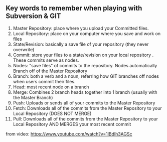 Key words to remember when playing with Subversion & GIT
------------------------------------------------------------------------------
1. Master Repository: place where you upload your Committed files.
2. Local Repository: place on your computer where you save and work on files
3. State/Revision: basically a save file of your repository (they never overwrite)
4. Commit: store your files to a state/revision on your local repository . These commits serve as nodes. 
5. Nodes: "save files" of commits to the repository. Nodes automatically Branch off of the Master Repository 
6. Branch: both a verb and a noun, referring how GIT branches off nodes when users commit their files.
7. Head: most recent node on a branch 
8. Merge: Combines 2 branch heads together into 1 branch (usually with the Master Branch) 
9. Push: Uploads or sends all of your commits to the Master Repository 
10. Fetch: Downloads all of the commits from the Master Repository to your Local Repository (DOES NOT MERGE)
11. Pull: Downloads all of the commits from the Master Repository to your Local Repository AND MERGES your most recent commit

from video: https://www.youtube.com/watch?v=1lBdlh3AGSc
